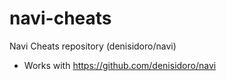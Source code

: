 # navi-cheats
Navi Cheats repository (denisidoro/navi)

- Works with https://github.com/denisidoro/navi
